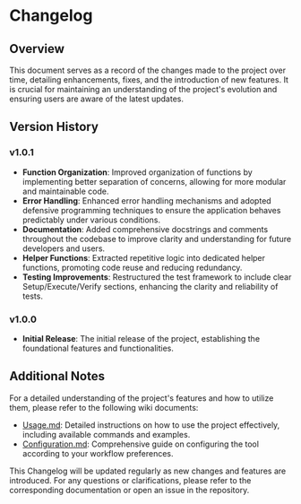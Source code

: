# Changelog

## Overview
This document serves as a record of the changes made to the project over time, detailing enhancements, fixes, and the introduction of new features. It is crucial for maintaining an understanding of the project's evolution and ensuring users are aware of the latest updates.

## Version History

### v1.0.1
- **Function Organization**: Improved organization of functions by implementing better separation of concerns, allowing for more modular and maintainable code.
- **Error Handling**: Enhanced error handling mechanisms and adopted defensive programming techniques to ensure the application behaves predictably under various conditions.
- **Documentation**: Added comprehensive docstrings and comments throughout the codebase to improve clarity and understanding for future developers and users.
- **Helper Functions**: Extracted repetitive logic into dedicated helper functions, promoting code reuse and reducing redundancy.
- **Testing Improvements**: Restructured the test framework to include clear Setup/Execute/Verify sections, enhancing the clarity and reliability of tests.

### v1.0.0
- **Initial Release**: The initial release of the project, establishing the foundational features and functionalities.

## Additional Notes
For a detailed understanding of the project's features and how to utilize them, please refer to the following wiki documents:
- [Usage.md](link-to-usage): Detailed instructions on how to use the project effectively, including available commands and examples.
- [Configuration.md](link-to-configuration): Comprehensive guide on configuring the tool according to your workflow preferences.

This Changelog will be updated regularly as new changes and features are introduced. For any questions or clarifications, please refer to the corresponding documentation or open an issue in the repository.
